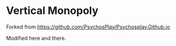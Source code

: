 # Vertical Monopoly

Forked from https://github.com/PsychosPlay/Psychosplay.Github.io

Modified here and there.

